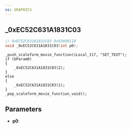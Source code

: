```yaml
---
ns: GRAPHICS
---
```

## _0xEC52C631A1831C03

```c
// 0xEC52C631A1831C03 0x83A9811D
void _0xEC52C631A1831C03(int p0);
```

```
_push_scaleform_movie_function(iLocal_117, "SET_TEXT");  
if (bParam0)  
{  
	_0xEC52C631A1831C03(2);  
}  
else  
{  
	_0xEC52C631A1831C03(1);  
}  
_pop_scaleform_movie_function_void();  
```

## Parameters
* **p0**: 

